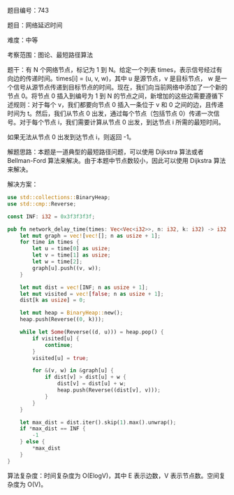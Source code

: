题目编号：743

题目：网络延迟时间

难度：中等

考察范围：图论、最短路径算法

题干：有 N 个网络节点，标记为 1 到 N。给定一个列表 times，表示信号经过有向边的传递时间。times[i] = (u, v, w)，其中 u 是源节点，v 是目标节点， w 是一个信号从源节点传递到目标节点的时间。现在，我们向当前网络中添加了一个新的节点 0。将节点 0 插入到编号为 1 到 N 的节点之间，新增加的这些边需要遵循下述规则：对于每个 v，我们都要向节点 0 插入一条位于 v 和 0 之间的边，且传递时间为 t。然后，我们从节点 0 出发，通过每个节点（包括节点 0）传递一次信号。对于每个节点 i，我们需要计算从节点 0 出发，到达节点 i 所需的最短时间。

如果无法从节点 0 出发到达节点 i，则返回 -1。

解题思路：本题是一道典型的最短路径问题，可以使用 Dijkstra 算法或者 Bellman-Ford 算法来解决。由于本题中节点数较小，因此可以使用 Dijkstra 算法来解决。

解决方案：

```rust
use std::collections::BinaryHeap;
use std::cmp::Reverse;

const INF: i32 = 0x3f3f3f3f;

pub fn network_delay_time(times: Vec<Vec<i32>>, n: i32, k: i32) -> i32 {
    let mut graph = vec![vec![]; n as usize + 1];
    for time in times {
        let u = time[0] as usize;
        let v = time[1] as usize;
        let w = time[2];
        graph[u].push((v, w));
    }

    let mut dist = vec![INF; n as usize + 1];
    let mut visited = vec![false; n as usize + 1];
    dist[k as usize] = 0;

    let mut heap = BinaryHeap::new();
    heap.push(Reverse((0, k)));

    while let Some(Reverse((d, u))) = heap.pop() {
        if visited[u] {
            continue;
        }
        visited[u] = true;

        for &(v, w) in &graph[u] {
            if dist[v] > dist[u] + w {
                dist[v] = dist[u] + w;
                heap.push(Reverse((dist[v], v)));
            }
        }
    }

    let max_dist = dist.iter().skip(1).max().unwrap();
    if *max_dist == INF {
        -1
    } else {
        *max_dist
    }
}
```

算法复杂度：时间复杂度为 O(ElogV)，其中 E 表示边数，V 表示节点数。空间复杂度为 O(V)。